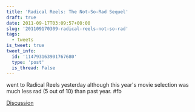 ```yaml
---
title: 'Radical Reels: The Not-So-Rad Sequel'
draft: true
date: 2011-09-17T03:09:57+00:00
slug: '201109170309-radical-reels-not-so-rad'
tags:
  - tweets
is_tweet: true
tweet_info:
  id: '114793163901767680'
  type: 'post'
  is_thread: False
---
```




went to Radical Reels yesterday although this year's movie selection was much less rad (5 out of 10) than past year. #fb

[Discussion](https://x.com/sytelus/status/114793163901767680)
